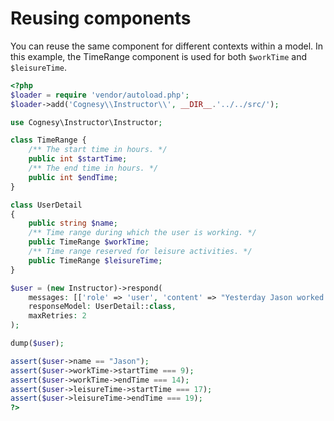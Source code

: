 # Reusing components

You can reuse the same component for different contexts within a model. In this
example, the TimeRange component is used for both `$workTime` and `$leisureTime`.

```php
<?php
$loader = require 'vendor/autoload.php';
$loader->add('Cognesy\\Instructor\\', __DIR__.'../../src/');

use Cognesy\Instructor\Instructor;

class TimeRange {
    /** The start time in hours. */
    public int $startTime;
    /** The end time in hours. */
    public int $endTime;
}

class UserDetail
{
    public string $name;
    /** Time range during which the user is working. */
    public TimeRange $workTime;
    /** Time range reserved for leisure activities. */
    public TimeRange $leisureTime;
}

$user = (new Instructor)->respond(
    messages: [['role' => 'user', 'content' => "Yesterday Jason worked from 9 for 5 hours. Later I watched 2 hour movie which I finished at 19."]],
    responseModel: UserDetail::class,
    maxRetries: 2
);

dump($user);

assert($user->name == "Jason");
assert($user->workTime->startTime === 9);
assert($user->workTime->endTime === 14);
assert($user->leisureTime->startTime === 17);
assert($user->leisureTime->endTime === 19);
?>
```